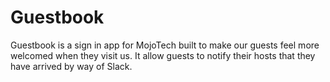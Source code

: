 # Guestbook

Guestbook is a sign in app for MojoTech built to make our guests feel more welcomed when they visit us. It allow guests to notify their hosts that they have arrived by way of Slack. 
